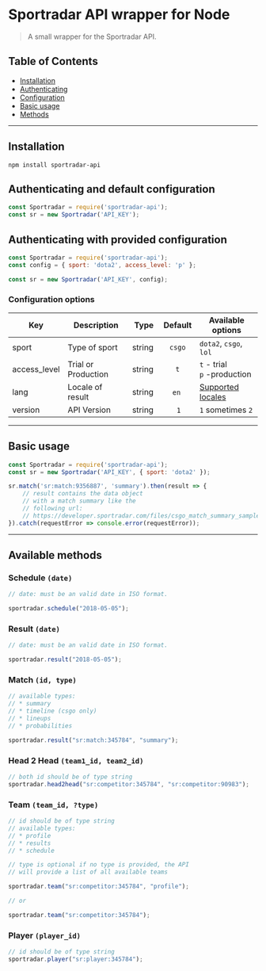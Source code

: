 # Sportradar API wrapper for Node
> A small wrapper for the Sportradar API.

## Table of Contents
- [Installation](#installation)
- [Authenticating](#authenticating-and-default-configuration)
- [Configuration](#configuration-options)
- [Basic usage](#basic-usage)
- [Methods](#methods)

----

## Installation
```
npm install sportradar-api
```

## Authenticating and default configuration
```js
const Sportradar = require('sportradar-api');
const sr = new Sportradar('API_KEY');
```

## Authenticating with provided configuration
```js
const Sportradar = require('sportradar-api');
const config = { sport: 'dota2', access_level: 'p' };

const sr = new Sportradar('API_KEY', config);
```

### Configuration options
| Key | Description | Type | Default | Available options |
|-----|-------------|------|:---------------:|-------------------|
| sport | Type of sport | string | `csgo` | `dota2`, `csgo`, `lol` |
| access_level | Trial or Production | string | `t` | `t` - trial<br>`p` -production |
| lang | Locale of result | string | `en` | [Supported locales](https://developer.sportradar.com/files/locales.pdf)
| version | API Version | string | `1` | `1` sometimes `2`

***

## Basic usage
```js
const Sportradar = require('sportradar-api');
const sr = new Sportradar('API_KEY', { sport: 'dota2' });

sr.match('sr:match:9356887', 'summary').then(result => {
    // result contains the data object
    // with a match summary like the
    // following url: 
    // https://developer.sportradar.com/files/csgo_match_summary_sample.xml
}).catch(requestError => console.error(requestError));
```

***

## Available methods

### Schedule `(date)`
```js
// date: must be an valid date in ISO format.

sportradar.schedule("2018-05-05");
```

### Result `(date)`
```js
// date: must be an valid date in ISO format.

sportradar.result("2018-05-05");
```

### Match `(id, type)`
```js
// available types:
// * summary
// * timeline (csgo only)
// * lineups
// * probabilities

sportradar.result("sr:match:345784", "summary");
```

### Head 2 Head `(team1_id, team2_id)`
```js
// both id should be of type string
sportradar.head2head("sr:competitor:345784", "sr:competitor:90983");
```

### Team `(team_id, ?type)`
```js
// id should be of type string
// available types:
// * profile
// * results
// * schedule

// type is optional if no type is provided, the API
// will provide a list of all available teams

sportradar.team("sr:competitor:345784", "profile");

// or

sportradar.team("sr:competitor:345784");

```

### Player `(player_id)`
```js
// id should be of type string
sportradar.player("sr:player:345784");
```


